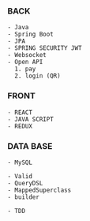 ### BACK 
```
- Java
- Spring Boot
- JPA
- SPRING SECURITY JWT
- Websocket
- Open API
  1. pay
  2. login (QR)
```
### FRONT 
```
- REACT
- JAVA SCRIPT
- REDUX
```
### DATA BASE
```
- MySQL
```

```
- Valid
- QueryDSL
- MappedSuperclass
- builder
```

```
- TDD
```



